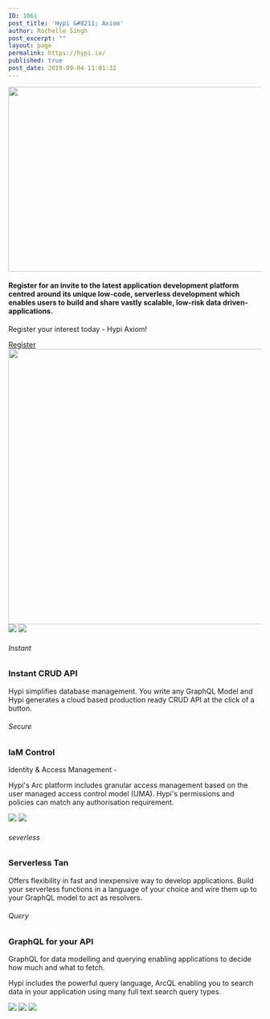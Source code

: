 ```yaml
---
ID: 1061
post_title: 'Hypi &#8211; Axiom'
author: Rochelle Singh
post_excerpt: ""
layout: page
permalink: https://hypi.io/
published: true
post_date: 2019-09-04 11:01:32
---
```

 <a href="https://hypi.io" data-elementor-open-lightbox=""> <img width="768" height="368" src="https://hypi.io/wp-content/uploads/2018/10/purple@2x-768x368.png" alt="" srcset="https://hypi.io/wp-content/uploads/2018/10/purple@2x-768x368.png 768w, https://hypi.io/wp-content/uploads/2018/10/purple@2x-300x144.png 300w, https://hypi.io/wp-content/uploads/2018/10/purple@2x-1024x491.png 1024w" sizes="(max-width: 768px) 100vw, 768px" /> </a> 
#### Register for an invite to the latest application development platform centred around its unique low-code, serverless development which enables users to build and share vastly scalable, low-risk data driven-applications.  
  
Register your interest today - Hypi Axiom! 

<a href="#axiom-form-register" role="button"> Register </a> <img width="867" height="548" src="https://hypi.io/wp-content/uploads/2019/04/SaaS-4.png" alt="" srcset="https://hypi.io/wp-content/uploads/2019/04/SaaS-4.png 867w, https://hypi.io/wp-content/uploads/2019/04/SaaS-4-300x190.png 300w, https://hypi.io/wp-content/uploads/2019/04/SaaS-4-768x485.png 768w, https://hypi.io/wp-content/uploads/2019/04/SaaS-4-158x100.png 158w, https://hypi.io/wp-content/uploads/2019/04/SaaS-4-127x80.png 127w, https://hypi.io/wp-content/uploads/2019/04/SaaS-4-394x249.png 394w" sizes="(max-width: 867px) 100vw, 867px" /> ![][1] ![][2] 
###### Instant

### Instant CRUD API

Hypi simplifies database management. You write any GraphQL Model and Hypi generates a cloud based production ready CRUD API at the click of a button. 

###### Secure

### IaM Control

Identity & Access Management -   
  
Hypi's Arc platform includes granular access management based on the user managed access control model (UMA). Hypi's permissions and policies can match any authorisation requirement.

![][3] ![][2] 
###### severless

### Serverless Tan 

Offers flexibility in fast and inexpensive way to develop applications. Build your serverless functions in a language of your choice and wire them up to your GraphQL model to act as resolvers.

###### Query 

### GraphQL for your API

GraphQL for data modelling and querying enabling applications to decide how much and what to fetch.  
  
Hypi includes the powerful query language, ArcQL enabling you to search data in your application using many full text search query types.

![][3] ![][1] ![][1]

 [1]: https://import.themovation.com/stratus/wp-content/uploads/2019/03/circle1.png ""
 [2]: https://import.themovation.com/stratus/wp-content/uploads/2019/04/SaaS-2.png ""
 [3]: https://import.themovation.com/stratus/wp-content/uploads/2019/04/SaaS-5.png ""